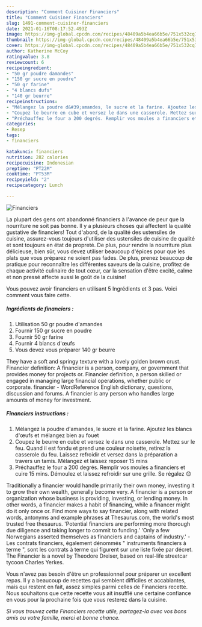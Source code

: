 ```yaml
---
description: "Comment Cuisiner Financiers"
title: "Comment Cuisiner Financiers"
slug: 1491-comment-cuisiner-financiers
date: 2021-01-16T08:17:52.493Z
image: https://img-global.cpcdn.com/recipes/48409a5b4ea66b5e/751x532cq70/financiers-photo-principale-de-la-recette.jpg
thumbnail: https://img-global.cpcdn.com/recipes/48409a5b4ea66b5e/751x532cq70/financiers-photo-principale-de-la-recette.jpg
cover: https://img-global.cpcdn.com/recipes/48409a5b4ea66b5e/751x532cq70/financiers-photo-principale-de-la-recette.jpg
author: Katherine McCoy
ratingvalue: 3.8
reviewcount: 6
recipeingredient:
- "50 gr poudre damandes"
- "150 gr sucre en poudre"
- "50 gr farine"
- "4 blancs dufs"
- "140 gr beurre"
recipeinstructions:
- "Mélangez la poudre d&#39;amandes, le sucre et la farine. Ajoutez les blancs d&#39;œufs et mélangez bien au fouet"
- "Coupez le beurre en cube et versez le dans une casserole. Mettez sur le feu. Quand il est fondu et prend une couleur noisette, retirez la casserole du feu. Laissez refroidir et versez dans la préparation a travers un tamis. Mélangez et laissez reposer 15 mins"
- "Préchauffez le four a 200 degrés. Remplir vos moules a financiers et cuire 15 mins. Démoulez et laissez refroidir sur une grille. Se régalez 😊"
categories:
- Resep
tags:
- financiers

katakunci: financiers 
nutrition: 282 calories
recipecuisine: Indonesian
preptime: "PT22M"
cooktime: "PT53M"
recipeyield: "2"
recipecategory: Lunch

---
```



![Financiers](https://img-global.cpcdn.com/recipes/48409a5b4ea66b5e/751x532cq70/financiers-photo-principale-de-la-recette.jpg)

La plupart des gens ont abandonné financiers à l'avance de peur que la nourriture ne soit pas bonne. Il y a plusieurs choses qui affectent la qualité gustative de financiers! Tout d'abord, de la qualité des ustensiles de cuisine, assurez-vous toujours d'utiliser des ustensiles de cuisine de qualité et sont toujours en état de propreté. De plus, pour rendre la nourriture plus délicieuse, bien sûr, vous devez utiliser beaucoup d'épices pour que les plats que vous préparez ne soient pas fades. De plus, prenez beaucoup de pratique pour reconnaître les différentes saveurs de la cuisine, profitez de chaque activité culinaire de tout cœur, car la sensation d'être excité, calme et non pressé affecte aussi le goût de la cuisine!

<!--inarticleads1-->

Vous pouvez avoir financiers en utilisant 5 Ingrédients et 3 pas. Voici comment vous faire cette.

##### Ingrédients de financiers :

1. Utilisation 50 gr poudre d&#39;amandes
1. Fournir 150 gr sucre en poudre
1. Fournir 50 gr farine
1. Fournir 4 blancs d&#39;œufs
1. Vous devez vous préparer 140 gr beurre


They have a soft and springy texture with a lovely golden brown crust. Financier definition: A financier is a person, company, or government that provides money for projects or. Financier definition, a person skilled or engaged in managing large financial operations, whether public or corporate. financier - WordReference English dictionary, questions, discussion and forums. A financier is any person who handles large amounts of money for investment. 

<!--inarticleads2-->

##### Financiers instructions :

1. Mélangez la poudre d&#39;amandes, le sucre et la farine. Ajoutez les blancs d&#39;œufs et mélangez bien au fouet
1. Coupez le beurre en cube et versez le dans une casserole. Mettez sur le feu. Quand il est fondu et prend une couleur noisette, retirez la casserole du feu. Laissez refroidir et versez dans la préparation a travers un tamis. Mélangez et laissez reposer 15 mins
1. Préchauffez le four a 200 degrés. Remplir vos moules a financiers et cuire 15 mins. Démoulez et laissez refroidir sur une grille. Se régalez 😊


Traditionally a financier would handle primarily their own money, investing it to grow their own wealth, generally become very. A financier is a person or organization whose business is providing, investing, or lending money. In other words, a financier makes a habit of financing, while a financer might do it only once or. Find more ways to say financier, along with related words, antonyms and example phrases at Thesaurus.com, the world&#39;s most trusted free thesaurus. &#39;Potential financiers are performing more thorough due diligence and taking longer to commit to funding.&#39; &#39;Only a few Norwegians asserted themselves as financiers and captains of industry.&#39; - Les contrats financiers, également dénommés &#34; instruments financiers à terme &#34;, sont les contrats à terme qui figurent sur une liste fixée par décret. The Financier is a novel by Theodore Dreiser, based on real-life streetcar tycoon Charles Yerkes. 

<!--inarticleads1-->

<p>
Vous n'avez pas besoin d'être un professionnel pour préparer un excellent repas. Il y a beaucoup de recettes qui semblent difficiles et accablantes, mais qui restent en fait, assez simples parmi celles de Financiers recette. Nous souhaitons que cette recette vous ait insufflé une certaine confiance en vous pour la prochaine fois que vous resterez dans la cuisine.
</p>

<p>
<i>Si vous trouvez cette Financiers recette utile, partagez-la avec vos bons amis ou votre famille, merci et bonne chance.</i>
</p>

